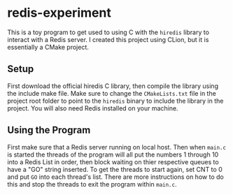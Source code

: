 # redis-experiment
This is a toy program to get used to using C with the ```hiredis``` library to interact with a Redis server.
I created this project using CLion, but it is essentially a CMake project.

## Setup
First download the official hiredis C library, then compile the library using the include make file. Make sure to
change the ```CMakeLists.txt``` file in the project root folder to point to the ```hiredis``` binary to include the library
in the project. You will also need Redis installed on your machine.

## Using the Program
First make sure that a Redis server running on local host. Then when ```main.c``` is started the threads of the program
will all put the numbers 1 through 10 into a Redis List in order, then block waiting on thier respective queues to have a
"GO" string inserted. To get the threads to start again, set CNT to 0 and put ```GO``` into each thread's list. There
are more instructions on how to do this and stop the threads to exit the program within ```main.c```.
